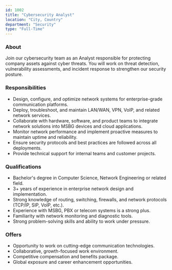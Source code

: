 ```yaml
---
id: 1002
title: "Cybersecurity Analyst"
location: "City, Country"
department: "Security"
type: "Full-Time"
---
```


### About  
Join our cybersecurity team as an Analyst responsible for protecting company assets against cyber threats. You will work on threat detection, vulnerability assessments, and incident response to strengthen our security posture.

### Responsibilities  
- Design, configure, and optimize network systems for enterprise-grade communication platforms.  
- Deploy, troubleshoot, and maintain LAN/WAN, VPN, VoIP, and related network services.  
- Collaborate with hardware, software, and product teams to integrate network solutions into MSBG devices and cloud applications.  
- Monitor network performance and implement proactive measures to maintain uptime and reliability.  
- Ensure security protocols and best practices are followed across all deployments.  
- Provide technical support for internal teams and customer projects.  

### Qualifications  
- Bachelor's degree in Computer Science, Network Engineering or related field.  
- 3+ years of experience in enterprise network design and implementation.  
- Strong knowledge of routing, switching, firewalls, and network protocols (TCP/IP, SIP, VoIP, etc.).  
- Experience with MSBG, PBX or telecom systems is a strong plus.  
- Familiarity with network monitoring and diagnostic tools.  
- Strong problem-solving skills and ability to work under pressure.  

### Offers  
- Opportunity to work on cutting-edge communication technologies.  
- Collaborative, growth-focused work environment.  
- Competitive compensation and benefits package.  
- Global exposure and career enhancement opportunities.  